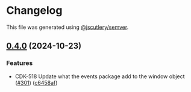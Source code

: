 # Changelog

This file was generated using [@jscutlery/semver](https://github.com/jscutlery/semver).

## [0.4.0](https://github.com/Sitecore-PD/sitecore.cloudsdk.js/compare/core-0.4.0-rc.1...core-0.4.0) (2024-10-23)

### Features

- CDK-518 Update what the events package add to the window object ([#301](https://github.com/Sitecore-PD/sitecore.cloudsdk.js/issues/301)) ([c6458af](https://github.com/Sitecore-PD/sitecore.cloudsdk.js/commit/c6458af24bb7d576ca73c19f1dfc9ee508ddea03))

